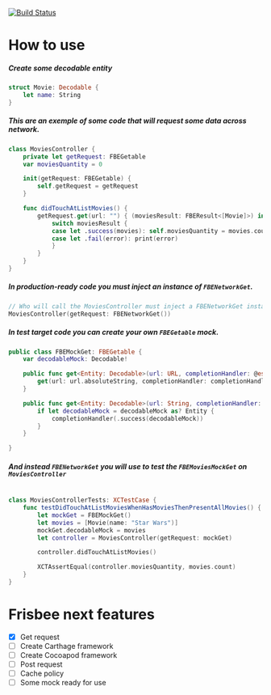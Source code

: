 [![Build Status](https://www.bitrise.io/app/27a5e39dc511ba7c/status.svg?token=HZCmnpdBTIy3rOQdUv6HOg&branch=master)](https://www.bitrise.io/app/27a5e39dc511ba7c)

# How to use

##### Create some decodable entity
```swift
struct Movie: Decodable {
    let name: String
}
```

##### This are an exemple of some code that will request some data across network.
```swift
class MoviesController {
    private let getRequest: FBEGetable
    var moviesQuantity = 0

    init(getRequest: FBEGetable) {
        self.getRequest = getRequest
    }

    func didTouchAtListMovies() {
        getRequest.get(url: "") { (moviesResult: FBEResult<[Movie]>) in
            switch moviesResult {
            case let .success(movies): self.moviesQuantity = movies.count
            case let .fail(error): print(error)
            }
        }
    }
}

```

##### In production-ready code you must inject an instance of `FBENetworkGet`.
```swift
// Who will call the MoviesController must inject a FBENetworkGet instance
MoviesController(getRequest: FBENetworkGet())
```

##### In test target code you can create your own `FBEGetable` mock.
```swift
public class FBEMockGet: FBEGetable {
    var decodableMock: Decodable!

    public func get<Entity: Decodable>(url: URL, completionHandler: @escaping (FBEResult<Entity>) -> Void) {
        get(url: url.absoluteString, completionHandler: completionHandler)
    }

    public func get<Entity: Decodable>(url: String, completionHandler: @escaping (FBEResult<Entity>) -> Void) {
        if let decodableMock = decodableMock as? Entity {
            completionHandler(.success(decodableMock))
        }
    }

}

```

##### And instead `FBENetworkGet` you will use to test the `FBEMoviesMockGet` on `MoviesController`
```swift

class MoviesControllerTests: XCTestCase {
    func testDidTouchAtListMoviesWhenHasMoviesThenPresentAllMovies() {
        let mockGet = FBEMockGet()
        let movies = [Movie(name: "Star Wars")]
        mockGet.decodableMock = movies
        let controller = MoviesController(getRequest: mockGet)

        controller.didTouchAtListMovies()

        XCTAssertEqual(controller.moviesQuantity, movies.count)
    }
}
```

# Frisbee next features
- [x] Get request
- [ ] Create Carthage framework
- [ ] Create Cocoapod framework
- [ ] Post request
- [ ] Cache policy
- [ ] Some mock ready for use